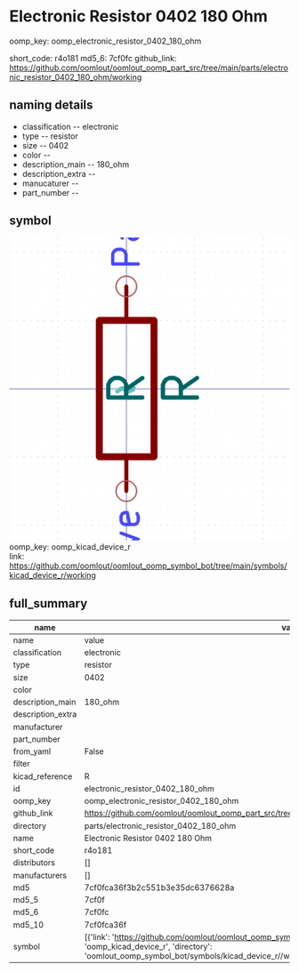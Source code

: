 # Electronic Resistor 0402 180 Ohm
oomp_key: oomp_electronic_resistor_0402_180_ohm 


short_code: r4o181
md5_6: 7cf0fc
github_link: https://github.com/oomlout/oomlout_oomp_part_src/tree/main/parts/electronic_resistor_0402_180_ohm/working
## naming details
* classification -- electronic
* type -- resistor
* size -- 0402
* color -- 
* description_main -- 180_ohm
* description_extra -- 
* manucaturer -- 
* part_number -- 



## symbol

![](symbol/0/working/working_600.png)  
oomp_key: oomp_kicad_device_r  
link: https://github.com/oomlout/oomlout_oomp_symbol_bot/tree/main/symbols/kicad_device_r/working  


## full_summary
| name | value | 
| --- | --- | 
| name | value | 
| classification | electronic | 
| type | resistor | 
| size | 0402 | 
| color |  | 
| description_main | 180_ohm | 
| description_extra |  | 
| manufacturer |  | 
| part_number |  | 
| from_yaml | False | 
| filter |  | 
| kicad_reference | R | 
| id | electronic_resistor_0402_180_ohm | 
| oomp_key | oomp_electronic_resistor_0402_180_ohm | 
| github_link | https://github.com/oomlout/oomlout_oomp_part_src/tree/main/parts/electronic_resistor_0402_180_ohm/working | 
| directory | parts/electronic_resistor_0402_180_ohm | 
| name | Electronic Resistor 0402 180 Ohm | 
| short_code | r4o181 | 
| distributors | [] | 
| manufacturers | [] | 
| md5 | 7cf0fca36f3b2c551b3e35dc6376628a | 
| md5_5 | 7cf0f | 
| md5_6 | 7cf0fc | 
| md5_10 | 7cf0fca36f | 
| symbol | [{'link': 'https://github.com/oomlout/oomlout_oomp_symbol_bot/tree/main/symbols/kicad_device_r', 'oomp_key': 'oomp_kicad_device_r', 'directory': 'oomlout_oomp_symbol_bot/symbols/kicad_device_r//working/working.kicad_sym'}] | 
